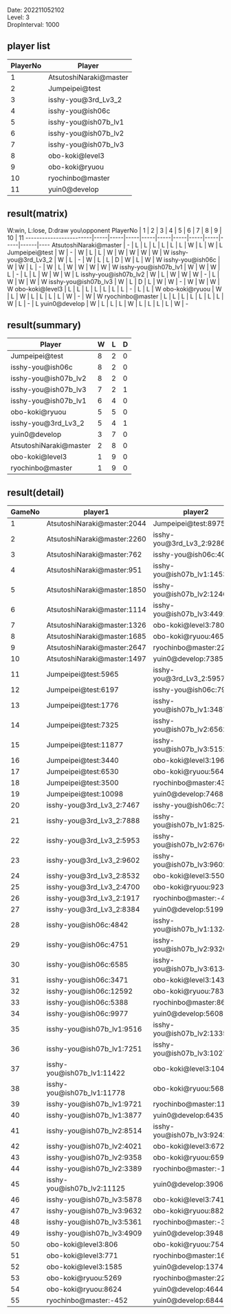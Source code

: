 Date: 202211052102  
Level: 3  
DropInterval: 1000  
## player list
PlayerNo  |  Player
----------|------------------------
1         |  AtsutoshiNaraki@master
2         |  Jumpeipei@test
3         |  isshy-you@3rd_Lv3_2
4         |  isshy-you@ish06c
5         |  isshy-you@ish07b_lv1
6         |  isshy-you@ish07b_lv2
7         |  isshy-you@ish07b_lv3
8         |  obo-koki@level3
9         |  obo-koki@ryuou
10        |  ryochinbo@master
11        |  yuin0@develop
## result(matrix)
W:win, L:lose, D:draw
you\opponent PlayerNo   |  1  |  2  |  3  |  4  |  5  |  6  |  7  |  8  |  9  |  10  |  11
------------------------|-----|-----|-----|-----|-----|-----|-----|-----|-----|------|----
AtsutoshiNaraki@master  |  -  |  L  |  L  |  L  |  L  |  L  |  L  |  W  |  L  |  W   |  L
Jumpeipei@test          |  W  |  -  |  W  |  L  |  L  |  W  |  W  |  W  |  W  |  W   |  W
isshy-you@3rd_Lv3_2     |  W  |  L  |  -  |  W  |  L  |  L  |  D  |  W  |  L  |  W   |  W
isshy-you@ish06c        |  W  |  W  |  L  |  -  |  W  |  L  |  W  |  W  |  W  |  W   |  W
isshy-you@ish07b_lv1    |  W  |  W  |  W  |  L  |  -  |  L  |  L  |  W  |  W  |  W   |  L
isshy-you@ish07b_lv2    |  W  |  L  |  W  |  W  |  W  |  -  |  L  |  W  |  W  |  W   |  W
isshy-you@ish07b_lv3    |  W  |  L  |  D  |  L  |  W  |  W  |  -  |  W  |  W  |  W   |  W
obo-koki@level3         |  L  |  L  |  L  |  L  |  L  |  L  |  L  |  -  |  L  |  L   |  W
obo-koki@ryuou          |  W  |  L  |  W  |  L  |  L  |  L  |  L  |  W  |  -  |  W   |  W
ryochinbo@master        |  L  |  L  |  L  |  L  |  L  |  L  |  L  |  W  |  L  |  -   |  L
yuin0@develop           |  W  |  L  |  L  |  L  |  W  |  L  |  L  |  L  |  L  |  W   |  -
## result(summary)
Player                  |  W  |  L  |  D
------------------------|-----|-----|---
Jumpeipei@test          |  8  |  2  |  0
isshy-you@ish06c        |  8  |  2  |  0
isshy-you@ish07b_lv2    |  8  |  2  |  0
isshy-you@ish07b_lv3    |  7  |  2  |  1
isshy-you@ish07b_lv1    |  6  |  4  |  0
obo-koki@ryuou          |  5  |  5  |  0
isshy-you@3rd_Lv3_2     |  5  |  4  |  1
yuin0@develop           |  3  |  7  |  0
AtsutoshiNaraki@master  |  2  |  8  |  0
obo-koki@level3         |  1  |  9  |  0
ryochinbo@master        |  1  |  9  |  0
## result(detail)
GameNo  |  player1                      |  player2
--------|-------------------------------|----------------------------
1       |  AtsutoshiNaraki@master:2044  |  Jumpeipei@test:8975
2       |  AtsutoshiNaraki@master:2260  |  isshy-you@3rd_Lv3_2:9286
3       |  AtsutoshiNaraki@master:762   |  isshy-you@ish06c:4068
4       |  AtsutoshiNaraki@master:951   |  isshy-you@ish07b_lv1:1453
5       |  AtsutoshiNaraki@master:1850  |  isshy-you@ish07b_lv2:12466
6       |  AtsutoshiNaraki@master:1114  |  isshy-you@ish07b_lv3:4491
7       |  AtsutoshiNaraki@master:1326  |  obo-koki@level3:780
8       |  AtsutoshiNaraki@master:1685  |  obo-koki@ryuou:4654
9       |  AtsutoshiNaraki@master:2647  |  ryochinbo@master:2230
10      |  AtsutoshiNaraki@master:1497  |  yuin0@develop:7385
11      |  Jumpeipei@test:5965          |  isshy-you@3rd_Lv3_2:5957
12      |  Jumpeipei@test:6197          |  isshy-you@ish06c:7981
13      |  Jumpeipei@test:1776          |  isshy-you@ish07b_lv1:3487
14      |  Jumpeipei@test:7325          |  isshy-you@ish07b_lv2:6562
15      |  Jumpeipei@test:11877         |  isshy-you@ish07b_lv3:5152
16      |  Jumpeipei@test:3440          |  obo-koki@level3:1964
17      |  Jumpeipei@test:6530          |  obo-koki@ryuou:5645
18      |  Jumpeipei@test:3500          |  ryochinbo@master:430
19      |  Jumpeipei@test:10098         |  yuin0@develop:7468
20      |  isshy-you@3rd_Lv3_2:7467     |  isshy-you@ish06c:7392
21      |  isshy-you@3rd_Lv3_2:7888     |  isshy-you@ish07b_lv1:8254
22      |  isshy-you@3rd_Lv3_2:5953     |  isshy-you@ish07b_lv2:6766
23      |  isshy-you@3rd_Lv3_2:9602     |  isshy-you@ish07b_lv3:9602
24      |  isshy-you@3rd_Lv3_2:8532     |  obo-koki@level3:550
25      |  isshy-you@3rd_Lv3_2:4700     |  obo-koki@ryuou:9233
26      |  isshy-you@3rd_Lv3_2:1917     |  ryochinbo@master:-410
27      |  isshy-you@3rd_Lv3_2:8384     |  yuin0@develop:5199
28      |  isshy-you@ish06c:4842        |  isshy-you@ish07b_lv1:1324
29      |  isshy-you@ish06c:4751        |  isshy-you@ish07b_lv2:9326
30      |  isshy-you@ish06c:6585        |  isshy-you@ish07b_lv3:6134
31      |  isshy-you@ish06c:3471        |  obo-koki@level3:1431
32      |  isshy-you@ish06c:12592       |  obo-koki@ryuou:7834
33      |  isshy-you@ish06c:5388        |  ryochinbo@master:867
34      |  isshy-you@ish06c:9977        |  yuin0@develop:5608
35      |  isshy-you@ish07b_lv1:9516    |  isshy-you@ish07b_lv2:13350
36      |  isshy-you@ish07b_lv1:7251    |  isshy-you@ish07b_lv3:10273
37      |  isshy-you@ish07b_lv1:11422   |  obo-koki@level3:1044
38      |  isshy-you@ish07b_lv1:11778   |  obo-koki@ryuou:5685
39      |  isshy-you@ish07b_lv1:9721    |  ryochinbo@master:1142
40      |  isshy-you@ish07b_lv1:3877    |  yuin0@develop:6435
41      |  isshy-you@ish07b_lv2:8514    |  isshy-you@ish07b_lv3:9242
42      |  isshy-you@ish07b_lv2:4021    |  obo-koki@level3:672
43      |  isshy-you@ish07b_lv2:9358    |  obo-koki@ryuou:6590
44      |  isshy-you@ish07b_lv2:3389    |  ryochinbo@master:-1533
45      |  isshy-you@ish07b_lv2:11125   |  yuin0@develop:3906
46      |  isshy-you@ish07b_lv3:5878    |  obo-koki@level3:741
47      |  isshy-you@ish07b_lv3:9632    |  obo-koki@ryuou:8822
48      |  isshy-you@ish07b_lv3:5361    |  ryochinbo@master:-339
49      |  isshy-you@ish07b_lv3:4909    |  yuin0@develop:3948
50      |  obo-koki@level3:806          |  obo-koki@ryuou:7548
51      |  obo-koki@level3:771          |  ryochinbo@master:1612
52      |  obo-koki@level3:1585         |  yuin0@develop:1374
53      |  obo-koki@ryuou:5269          |  ryochinbo@master:2211
54      |  obo-koki@ryuou:8624          |  yuin0@develop:4644
55      |  ryochinbo@master:-452        |  yuin0@develop:6844
